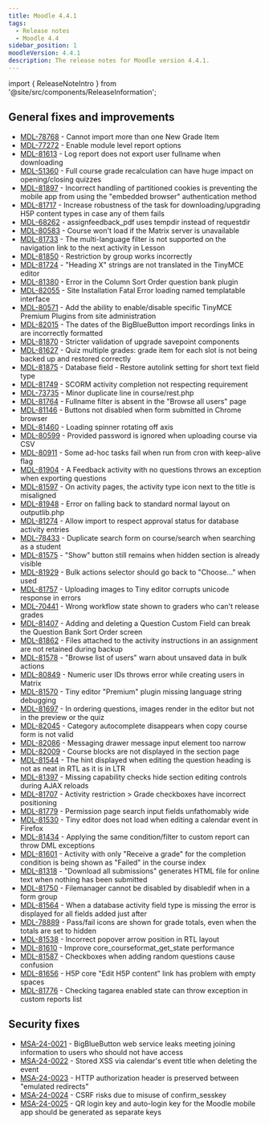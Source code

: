 ```yaml
---
title: Moodle 4.4.1
tags:
  - Release notes
  - Moodle 4.4
sidebar_position: 1
moodleVersion: 4.4.1
description: The release notes for Moodle version 4.4.1.
---
```


import { ReleaseNoteIntro } from '@site/src/components/ReleaseInformation';

<ReleaseNoteIntro releaseName={frontMatter.moodleVersion} />

## General fixes and improvements
<!-- cspell:disable -->
- [MDL-78768](https://moodle.atlassian.net/browse/MDL-78768) - Cannot import more than one New Grade Item
- [MDL-77272](https://moodle.atlassian.net/browse/MDL-77272) - Enable module level report options
- [MDL-81613](https://moodle.atlassian.net/browse/MDL-81613) - Log report does not export user fullname when downloading
- [MDL-51360](https://moodle.atlassian.net/browse/MDL-51360) - Full course grade recalculation can have huge impact on opening/closing quizzes
- [MDL-81897](https://moodle.atlassian.net/browse/MDL-81897) - Incorrect handling of partitioned cookies is preventing the mobile app from using the "embedded browser" authentication method
- [MDL-81717](https://moodle.atlassian.net/browse/MDL-81717) -  Increase robustness of the task for downloading/upgrading H5P content types in case any of them fails
- [MDL-68262](https://moodle.atlassian.net/browse/MDL-68262) - assignfeedback_pdf uses tempdir instead of requestdir
- [MDL-80583](https://moodle.atlassian.net/browse/MDL-80583) - Course won't load if the Matrix server is unavailable
- [MDL-81733](https://moodle.atlassian.net/browse/MDL-81733) - The multi-language filter is not supported on the navigation link to the next activity in Lesson
- [MDL-81850](https://moodle.atlassian.net/browse/MDL-81850) - Restriction by group works incorrectly
- [MDL-81724](https://moodle.atlassian.net/browse/MDL-81724) - "Heading X" strings are not translated in the TinyMCE editor
- [MDL-81380](https://moodle.atlassian.net/browse/MDL-81380) - Error in the Column Sort Order question bank plugin
- [MDL-82055](https://moodle.atlassian.net/browse/MDL-82055) - Site Installation Fatal Error loading named templatable interface
- [MDL-80571](https://moodle.atlassian.net/browse/MDL-80571) - Add the ability to enable/disable specific TinyMCE Premium Plugins from site administration
- [MDL-82015](https://moodle.atlassian.net/browse/MDL-82015) - The dates of the BigBlueButton import recordings links in are incorrectly formatted
- [MDL-81870](https://moodle.atlassian.net/browse/MDL-81870) - Stricter validation of upgrade savepoint components
- [MDL-81627](https://moodle.atlassian.net/browse/MDL-81627) - Quiz multiple grades: grade item for each slot is not being backed up and restored correctly
- [MDL-81875](https://moodle.atlassian.net/browse/MDL-81875) - Database field - Restore autolink setting for short text field type
- [MDL-81749](https://moodle.atlassian.net/browse/MDL-81749) - SCORM activity completion not respecting requirement
- [MDL-73735](https://moodle.atlassian.net/browse/MDL-73735) - Minor duplicate line in course/rest.php
- [MDL-81764](https://moodle.atlassian.net/browse/MDL-81764) - Fullname filter is absent in the "Browse all users" page
- [MDL-81146](https://moodle.atlassian.net/browse/MDL-81146) - Buttons not disabled when form submitted in Chrome browser
- [MDL-81460](https://moodle.atlassian.net/browse/MDL-81460) - Loading spinner rotating off axis
- [MDL-80599](https://moodle.atlassian.net/browse/MDL-80599) - Provided password is ignored when uploading course via CSV
- [MDL-80911](https://moodle.atlassian.net/browse/MDL-80911) - Some ad-hoc tasks fail when run from cron with keep-alive flag
- [MDL-81904](https://moodle.atlassian.net/browse/MDL-81904) - A Feedback activity with no questions throws an exception when exporting questions
- [MDL-81597](https://moodle.atlassian.net/browse/MDL-81597) - On activity pages, the activity type icon next to the title is misaligned
- [MDL-81948](https://moodle.atlassian.net/browse/MDL-81948) - Error on falling back to standard normal layout on outputlib.php
- [MDL-81274](https://moodle.atlassian.net/browse/MDL-81274) - Allow import to respect approval status for database activity entries
- [MDL-78433](https://moodle.atlassian.net/browse/MDL-78433) - Duplicate search form on course/search when searching as a student
- [MDL-81575](https://moodle.atlassian.net/browse/MDL-81575) - "Show" button still remains when hidden section is already visible
- [MDL-81929](https://moodle.atlassian.net/browse/MDL-81929) - Bulk actions selector should go back to "Choose..." when used
- [MDL-81757](https://moodle.atlassian.net/browse/MDL-81757) - Uploading images to Tiny editor corrupts unicode response in errors
- [MDL-70441](https://moodle.atlassian.net/browse/MDL-70441) - Wrong workflow state shown to graders who can't release grades
- [MDL-81407](https://moodle.atlassian.net/browse/MDL-81407) - Adding and deleting a Question Custom Field can break the Question Bank Sort Order screen
- [MDL-81862](https://moodle.atlassian.net/browse/MDL-81862) - Files attached to the activity instructions in an assignment are not retained during backup
- [MDL-81578](https://moodle.atlassian.net/browse/MDL-81578) - "Browse list of users" warn about unsaved data in bulk actions
- [MDL-80849](https://moodle.atlassian.net/browse/MDL-80849) - Numeric user IDs throws error while creating users in Matrix
- [MDL-81570](https://moodle.atlassian.net/browse/MDL-81570) - Tiny editor "Premium" plugin missing language string debugging
- [MDL-81697](https://moodle.atlassian.net/browse/MDL-81697) - In ordering questions, images render in the editor but not in the preview or the quiz
- [MDL-82045](https://moodle.atlassian.net/browse/MDL-82045) - Category autocomplete disappears when copy course form is not valid
- [MDL-82086](https://moodle.atlassian.net/browse/MDL-82086) - Messaging drawer message input element too narrow
- [MDL-82009](https://moodle.atlassian.net/browse/MDL-82009) - Course blocks are not displayed in the section page
- [MDL-81544](https://moodle.atlassian.net/browse/MDL-81544) - The hint displayed when editing the question heading is not as neat in RTL as it is in LTR
- [MDL-81397](https://moodle.atlassian.net/browse/MDL-81397) - Missing capability checks hide section editing controls during AJAX reloads
- [MDL-81707](https://moodle.atlassian.net/browse/MDL-81707) - Activity restriction > Grade checkboxes have incorrect positioning
- [MDL-81779](https://moodle.atlassian.net/browse/MDL-81779) - Permission page search input fields unfathomably wide
- [MDL-81530](https://moodle.atlassian.net/browse/MDL-81530) - Tiny editor does not load when editing a calendar event in Firefox
- [MDL-81434](https://moodle.atlassian.net/browse/MDL-81434) - Applying the same condition/filter to custom report can throw DML exceptions
- [MDL-81601](https://moodle.atlassian.net/browse/MDL-81601) - Activity with only "Receive a grade" for the completion condition is being shown as "Failed" in the course index
- [MDL-81318](https://moodle.atlassian.net/browse/MDL-81318) - "Download all submissions" generates HTML file for online text when nothing has been submitted
- [MDL-81750](https://moodle.atlassian.net/browse/MDL-81750) - Filemanager cannot be disabled by disabledif when in a form group
- [MDL-81564](https://moodle.atlassian.net/browse/MDL-81564) - When a database activity field type is missing the error is displayed for all fields added just after
- [MDL-78889](https://moodle.atlassian.net/browse/MDL-78889) - Pass/fail icons are shown for grade totals, even when the totals are set to hidden
- [MDL-81538](https://moodle.atlassian.net/browse/MDL-81538) - Incorrect popover arrow position in RTL layout
- [MDL-81610](https://moodle.atlassian.net/browse/MDL-81610) - Improve core_courseformat_get_state performance
- [MDL-81587](https://moodle.atlassian.net/browse/MDL-81587) - Checkboxes when adding random questions cause confusion
- [MDL-81656](https://moodle.atlassian.net/browse/MDL-81656) - H5P core "Edit H5P content" link has problem with empty spaces
- [MDL-81776](https://moodle.atlassian.net/browse/MDL-81776) - Checking tagarea enabled state can throw exception in custom reports list
<!-- cspell:enable -->

## Security fixes
<!-- cspell:disable -->
- [MSA-24-0021](https://moodle.org/mod/forum/discuss.php?d=459498) - BigBlueButton web service leaks meeting joining information to users who should not have access
- [MSA-24-0022](https://moodle.org/mod/forum/discuss.php?d=459499) - Stored XSS via calendar's event title when deleting the event
- [MSA-24-0023](https://moodle.org/mod/forum/discuss.php?d=459500) - HTTP authorization header is preserved between "emulated redirects"
- [MSA-24-0024](https://moodle.org/mod/forum/discuss.php?d=459501) - CSRF risks due to misuse of confirm_sesskey
- [MSA-24-0025](https://moodle.org/mod/forum/discuss.php?d=459502) - QR login key and auto-login key for the Moodle mobile app should be generated as separate keys
<!-- cspell:enable -->
